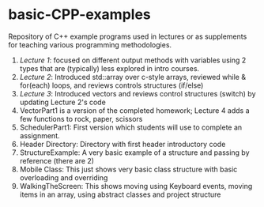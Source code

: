# basic-CPP-examples
Repository of C++ example programs used in lectures or as supplements for teaching various programming methodologies.

1. *Lecture 1*: focused on different output methods with variables using 2 types that are (typically) less explored in intro courses.
2. *Lecture 2*: Introduced std::array over c-style arrays, reviewed while & for(each) loops, and reviews controls structures (if/else)
3. *Lecture 3*: Introduced vectors and reviews control structures (switch) by updating Lecture 2's code
4. VectorPart1 is a version of the completed homework; Lecture 4 adds a few functions to rock, paper, scissors
5. SchedulerPart1: First version which students will use to complete an assignment.
6. Header Directory: Directory with first header introductory code
7. StructureExample: A very basic example of a structure and passing by reference (there are 2)
8. Mobile Class: This just shows very basic class structure with basic overloading and overriding
9. WalkingTheScreen: This shows moving using Keyboard events, moving items in an array, using abstract classes and project structure
